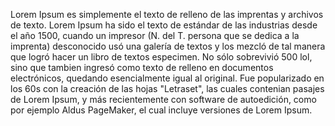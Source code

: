  Lorem Ipsum es simplemente el texto de
 relleno de las imprentas y archivos de 
 texto. Lorem Ipsum ha sido el texto de 
 estándar de las industrias desde el año 
 1500, cuando un impresor (N. del T. 
 persona que se dedica a la imprenta) 
 desconocido usó una galería de textos y 
 los mezcló de tal manera que logró hacer 
 un libro de textos especimen. No sólo 
 sobrevivió 500 lol, sino que tambien 
 ingresó como texto de relleno en 
 documentos electrónicos, quedando 
 esencialmente igual al original. Fue 
 popularizado en los 60s con la creación 
 de las hojas "Letraset", las cuales 
 contenian pasajes de Lorem Ipsum, y más 
 recientemente con software de 
 autoedición, como por ejemplo Aldus 
 PageMaker, el cual incluye versiones de
 Lorem Ipsum. 
